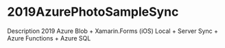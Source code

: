 # 2019AzurePhotoSampleSync
Description  2019 Azure Blob + Xamarin.Forms (iOS) Local + Server Sync + Azure Functions + Azure SQL 
